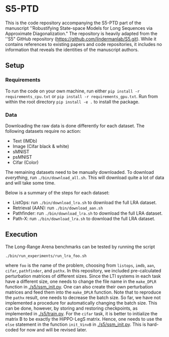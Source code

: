 # S5-PTD

This is the code repository accompanying the S5-PTD part of the manuscript ''Robustifying State-space Models for Long Sequences via Approximate Diagonalization." The repository is heavily adapted from the ''S5" GitHub repository (https://github.com/lindermanlab/S5.git). While it contains references to existing papers and code repositories, it includes no information that reveals the identities of the manuscript authors.


## Setup

### Requirements
To run the code on your own machine, run either `pip install -r requirements_cpu.txt` or `pip install -r requirements_gpu.txt`. Run from within the root directory `pip install -e .` to install the package. 


### Data
Downloading the raw data is done differently for each dataset. The following datasets require no action:
- Text (IMDb)
- Image (Cifar black & white)
- sMNIST
- psMNIST
- Cifar (Color)

The remaining datasets need to be manually downloaded.  To download _everything_, run `./bin/download_all.sh`.  This will download quite a lot of data and will take some time.  

Below is a summary of the steps for each dataset:
- ListOps: run `./bin/download_lra.sh` to download the full LRA dataset.  
- Retrieval (AAN): run `./bin/download_aan.sh`
- Pathfinder: run `./bin/download_lra.sh` to download the full LRA dataset.
- Path-X: run `./bin/download_lra.sh` to download the full LRA dataset.


## Execution
The Long-Range Arena benchmarks can be tested by running the script
```
./bin/run_experiments/run_lra_foo.sh
```
where `foo` is the name of the problem, choosing from `listops`, `imdb`, `aan`, `cifar`, `pathfinder`, and `pathx`. In this repository, we included pre-calculated perturbation matrices of different sizes. Since the LTI systems in each task have a different size, one needs to change the file name in the `make_DPLR` function in [./s5/ssm_init.py](./s5/ssm_init.py). One can also create their own perturbation matrices and feed them into the `make_DPLR` function. Note that to reproduce the `pathx` result, one needs to decrease the batch size. So far, we have not implemented a procedure for automatically changing the batch size. This can be done, however, by storing and restoring checkpoints, as implemented in [./s5/train.py](./s5/train.py). For the `cifar` task, it is better to initialize the matrix B to be exactly the HiPPO-LegS matrix. Hence, one needs to use the `else` statement in the function `init_VinvB` in [./s5/ssm_init.py](./s5/ssm_init.py). This is hard-coded for now and will be revised later.